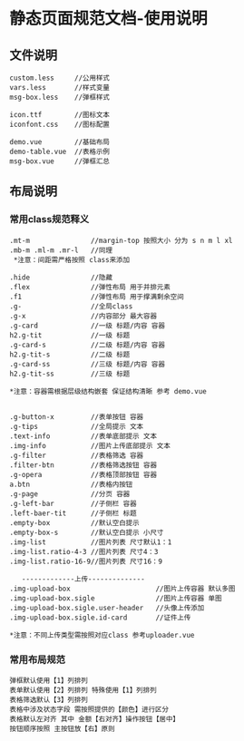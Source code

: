 # 静态页面规范文档-使用说明 #

## 文件说明 ##
    custom.less     //公用样式
    vars.less       //样式变量
    msg-box.less    //弹框样式

    icon.ttf        //图标文本
    iconfont.css    //图标配置

    demo.vue        //基础布局
    demo-table.vue  //表格示例
    msg-box.vue     //弹框汇总

## 布局说明 ##

### 常用class规范释义 ###

    .mt-m               //margin-top 按照大小 分为 s n m l xl
    .mb-m .ml-m .mr-l   //同理
     *注意：间距需严格按照 class来添加

    .hide               //隐藏
    .flex               //弹性布局 用于并排元素
    .f1                 //弹性布局 用于撑满剩余空间
    .g-                 //全局class
    .g-x                //内容部分 最大容器
    .g-card             //一级 标题/内容 容器
    h2.g-tit            //一级 标题
    .g-card-s           //二级 标题/内容 容器
    h2.g-tit-s          //二级 标题
    .g-card-ss          //三级 标题/内容 容器
    h2.g-tit-ss         //三级 标题

    *注意：容器需根据层级结构嵌套 保证结构清晰 参考 demo.vue


    .g-button-x         //表单按钮 容器
    .g-tips             //全局提示 文本
    .text-info          //表单底部提示 文本
    .img-info           //图片上传底部提示 文本
    .g-filter           //表格筛选 容器
    .filter-btn         //表格筛选按钮 容器
    .g-opera            //表格顶部按钮 容器
    a.btn               //表格内按钮
    .g-page             //分页 容器
    .g-left-bar         //子侧栏 容器
    .left-baer-tit      //子侧栏 标题
    .empty-box          //默认空白提示
    .empty-box-s        //默认空白提示 小尺寸
    .img-list           //图片列表 尺寸默认1：1
    .img-list.ratio-4-3 //图片列表 尺寸4：3
    .img-list.ratio-16-9//图片列表 尺寸16：9

       -------------上传--------------
    .img-upload-box                     //图片上传容器 默认多图
    .img-upload-box.sigle               //图片上传容器 单图
    .img-upload-box.sigle.user-header   //头像上传添加
    .img-upload-box.sigle.id-card       //证件上传

    *注意：不同上传类型需按照对应class 参考uploader.vue


### 常用布局规范 ###

    弹框默认使用【1】列排列
    表单默认使用【2】列排列 特殊使用【1】列排列
    表格筛选默认【3】列排列
    表格中涉及状态字段 需按照提供的【颜色】进行区分
    表格默认左对齐 其中 金额【右对齐】操作按钮【居中】
    按钮顺序按照 主按钮放【右】原则
